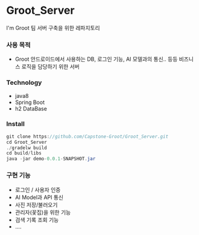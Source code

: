 # Groot_Server
I'm Groot 팀 서버 구축을 위한 레파지토리

### 사용 목적
- Groot 안드로이드에서 사용하는 DB, 로그인 기능, AI 모델과의 통신.. 등등 비즈니스 로직을 담당하기 위한 서버

### Technology
- java8
- Spring Boot
- h2 DataBase

### Install
```java
git clone https://github.com/Capstone-Groot/Groot_Server.git
cd Groot_Server 
./gradelw build 
cd build/libs
java -jar demo-0.0.1-SNAPSHOT.jar 
```

### 구현 기능
- 로그인 / 사용자 인증
- AI Model과 API 통신
- 사진 저장/불러오기
- 관리자(꽃집)을 위한 기능
- 검색 기록 조회 기능
- ....

